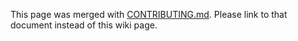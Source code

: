 This page was merged with [CONTRIBUTING.md](https://github.com/neovim/neovim/blob/master/CONTRIBUTING.md). Please link to that document instead of this wiki page.